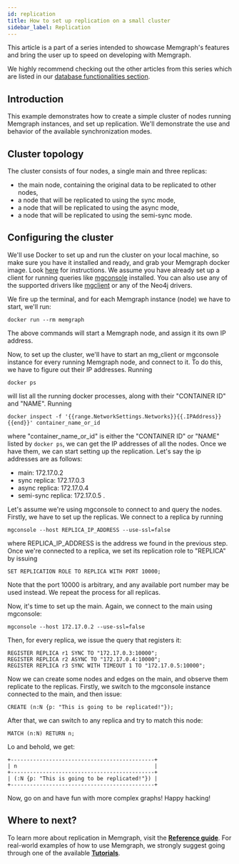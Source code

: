 ```yaml
---
id: replication
title: How to set up replication on a small cluster
sidebar_label: Replication
---
```


This article is a part of a series intended to showcase Memgraph's features
and bring the user up to speed on developing with Memgraph.

We highly recommend checking out the other articles from this series which
are listed in our [database functionalities section](./database-functionalities.md).

## Introduction

This example demonstrates how to create a simple cluster of nodes running
Memgraph instances, and set up replication. We'll demonstrate the use and
behavior of the available synchronization modes.

## Cluster topology

The cluster consists of four nodes, a single main and three replicas:

* the main node, containing the original data to be replicated to other nodes,
* a node that will be replicated to using the sync mode,
* a node that will be replicated to using the async mode,
* a node that will be replicated to using the semi-sync mode.

## Configuring the cluster

We'll use Docker to set up and run the cluster on your local machine, so make
sure you have it installed and ready, and grab your Memgraph docker image.
Look [here](/getting-started/installation.md) for instructions.
We assume you have already set up a client for running queries like [mgconsole](https://github.com/memgraph/mgconsole) installed.
You can also use any of the supported drivers like [mgclient](https://github.com/memgraph/mgclient) or any of the Neo4j drivers.

We fire up the terminal, and for each Memgraph instance (node)  we have to start, we'll
run:

```console
docker run --rm memgraph
```

The above commands will start a Memgraph node, and assign it its own IP address. 

Now, to set up the cluster, we'll have to start an mg_client or mgconsole
instance for every running Memgraph node, and connect to it. To do this, we
have to figure out their IP addresses. Running

```console
docker ps
```

will list all the running docker processes, along with their "CONTAINER ID" and
"NAME". Running

```console
docker inspect -f '{{range.NetworkSettings.Networks}}{{.IPAddress}}{{end}}' container_name_or_id
```

where "container_name_or_id" is either the "CONTAINER ID" or "NAME" listed by
`docker ps`, we can get the IP addresses of all the nodes. Once we have them, we
can start setting up the replication. Let's say the ip addresses are as follows:
* main:                      172.17.0.2
* sync replica:              172.17.0.3
* async replica:             172.17.0.4
* semi-sync replica:         172.17.0.5 .

Let's assume we're using mgconsole to connect to and query the nodes. Firstly,
we have to set up the replicas. We connect to a replica by running

```console
mgconsole --host REPLICA_IP_ADDRESS --use-ssl=false
```

where REPLICA_IP_ADDRESS is the address we found in the previous step. Once
we're connected to a replica, we set its replication role to "REPLICA" by
issuing

```cypher
SET REPLICATION ROLE TO REPLICA WITH PORT 10000;
```

Note that the port 10000 is arbitrary, and any available port number may be used
instead. We repeat the process for all replicas.

Now, it's time to set up the main. Again, we connect to the main using
mgconsole:

```console
mgconsole --host 172.17.0.2 --use-ssl=false
```

Then, for every replica, we issue the query that registers it:

```cypher
REGISTER REPLICA r1 SYNC TO "172.17.0.3:10000";
REGISTER REPLICA r2 ASYNC TO "172.17.0.4:10000";
REGISTER REPLICA r3 SYNC WITH TIMEOUT 1 TO "172.17.0.5:10000";
```

Now we can create some nodes and edges on the main, and observe them replicate
to the replicas. Firstly, we switch to the mgconsole instance connected to the
main, and then issue:

```cypher
CREATE (n:N {p: "This is going to be replicated!"});
```

After that, we can switch to any replica and try to match this node:

```cypher
MATCH (n:N) RETURN n;
```
Lo and behold, we get:

```plaintext
+---------------------------------------------+
| n                                           |
+---------------------------------------------+
| (:N {p: "This is going to be replicated!"}) |
+---------------------------------------------+
```

Now, go on and have fun with more complex graphs! Happy hacking!

## Where to next?

To learn more about replication in Memgraph, visit the **[Reference guide](../reference-guide/replication.md)**.
For real-world examples of how to use Memgraph, we strongly suggest going through one of the available **[Tutorials](../tutorials/tutorials.md)**.
